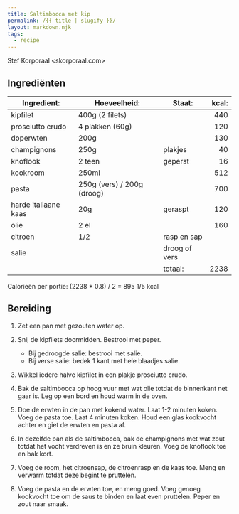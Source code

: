 ```yaml
---
title: Saltimbocca met kip
permalink: /{{ title | slugify }}/
layout: markdown.njk
tags:
  - recipe
---
```


Stef Korporaal <skorporaal.com>

## Ingrediënten

| Ingredient:          | Hoeveelheid:               | Staat:        | kcal: |
| -------------------- | -------------------------- | ------------- | ----: |
| kipfilet             | 400g (2 filets)            |               |   440 |
| prosciutto crudo     | 4 plakken (60g)            |               |   120 |
| doperwten            | 200g                       |               |   130 |
| champignons          | 250g                       | plakjes       |    40 |
| knoflook             | 2 teen                     | geperst       |    16 |
| kookroom             | 250ml                      |               |   512 |
| pasta                | 250g (vers) / 200g (droog) |               |   700 |
| harde italiaane kaas | 20g                        | geraspt       |   120 |
| olie                 | 2 el                       |               |   160 |
| citroen              | 1/2                        | rasp en sap   |       |
| salie                |                            | droog of vers |       |
|                      |                            | totaal:       |  2238 |

Calorieën per portie: (2238 \* 0.8) / 2 = 895 1/5 kcal

## Bereiding

1. Zet een pan met gezouten water op.

1. Snij de kipfilets doormidden. Bestrooi met peper.

   - Bij gedroogde salie: bestrooi met salie.
   - Bij verse salie: bedek 1 kant met hele blaadjes salie.

1. Wikkel iedere halve kipfilet in een plakje prosciutto crudo.

1. Bak de saltimbocca op hoog vuur met wat olie totdat de binnenkant net gaar is. Leg op een bord en houd warm in de oven.

1. Doe de erwten in de pan met kokend water. Laat 1-2 minuten koken. Voeg de pasta toe. Laat 4 minuten koken. Houd een glas kookvocht achter en giet de erwten en pasta af.

1. In dezelfde pan als de saltimbocca, bak de champignons met wat zout totdat het vocht verdreven is en ze bruin kleuren. Voeg de knoflook toe en bak kort.

1. Voeg de room, het citroensap, de citroenrasp en de kaas toe. Meng en verwarm totdat deze begint te pruttelen.

1. Voeg de pasta en de erwten toe, en meng goed. Voeg genoeg kookvocht toe om de saus te binden en laat even pruttelen. Peper en zout naar smaak.
